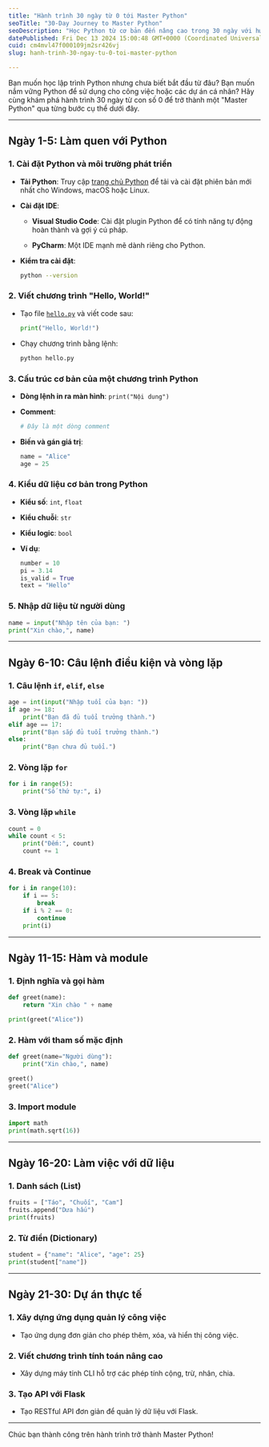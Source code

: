 ```yaml
---
title: "Hành trình 30 ngày từ 0 tới Master Python"
seoTitle: "30-Day Journey to Master Python"
seoDescription: "Học Python từ cơ bản đến nâng cao trong 30 ngày với hướng dẫn chi tiết từng bước, từ cài đặt đến phát triển dự án thực tế"
datePublished: Fri Dec 13 2024 15:00:48 GMT+0000 (Coordinated Universal Time)
cuid: cm4mvl47f000109jm2sr426vj
slug: hanh-trinh-30-ngay-tu-0-toi-master-python

---
```


Bạn muốn học lập trình Python nhưng chưa biết bắt đầu từ đâu? Bạn muốn nắm vững Python để sử dụng cho công việc hoặc các dự án cá nhân? Hãy cùng khám phá hành trình 30 ngày từ con số 0 để trở thành một "Master Python" qua từng bước cụ thể dưới đây.

---

## **Ngày 1-5: Làm quen với Python**

### 1\. **Cài đặt Python và môi trường phát triển**

* **Tải Python**: Truy cập [trang chủ Python](https://www.python.org/downloads/) để tải và cài đặt phiên bản mới nhất cho Windows, macOS hoặc Linux.
    
* **Cài đặt IDE**:
    
    * **Visual Studio Code**: Cài đặt plugin Python để có tính năng tự động hoàn thành và gợi ý cú pháp.
        
    * **PyCharm**: Một IDE mạnh mẽ dành riêng cho Python.
        
* **Kiểm tra cài đặt**:
    
    ```bash
    python --version
    ```
    

### 2\. **Viết chương trình "Hello, World!"**

* Tạo file [`hello.py`](http://hello.py) và viết code sau:
    
    ```python
    print("Hello, World!")
    ```
    
* Chạy chương trình bằng lệnh:
    
    ```bash
    python hello.py
    ```
    

### 3\. **Cấu trúc cơ bản của một chương trình Python**

* **Dòng lệnh in ra màn hình**: `print("Nội dung")`
    
* **Comment**:
    
    ```python
    # Đây là một dòng comment
    ```
    
* **Biến và gán giá trị**:
    
    ```python
    name = "Alice"
    age = 25
    ```
    

### 4\. **Kiểu dữ liệu cơ bản trong Python**

* **Kiểu số**: `int`, `float`
    
* **Kiểu chuỗi**: `str`
    
* **Kiểu logic**: `bool`
    
* **Ví dụ**:
    
    ```python
    number = 10
    pi = 3.14
    is_valid = True
    text = "Hello"
    ```
    

### 5\. **Nhập dữ liệu từ người dùng**

```python
name = input("Nhập tên của bạn: ")
print("Xin chào,", name)
```

---

## **Ngày 6-10: Câu lệnh điều kiện và vòng lặp**

### 1\. **Câu lệnh** `if`, `elif`, `else`

```python
age = int(input("Nhập tuổi của bạn: "))
if age >= 18:
    print("Bạn đã đủ tuổi trưởng thành.")
elif age == 17:
    print("Bạn sắp đủ tuổi trưởng thành.")
else:
    print("Bạn chưa đủ tuổi.")
```

### 2\. **Vòng lặp** `for`

```python
for i in range(5):
    print("Số thứ tự:", i)
```

### 3\. **Vòng lặp** `while`

```python
count = 0
while count < 5:
    print("Đếm:", count)
    count += 1
```

### 4\. **Break và Continue**

```python
for i in range(10):
    if i == 5:
        break
    if i % 2 == 0:
        continue
    print(i)
```

---

## **Ngày 11-15: Hàm và module**

### 1\. **Định nghĩa và gọi hàm**

```python
def greet(name):
    return "Xin chào " + name

print(greet("Alice"))
```

### 2\. **Hàm với tham số mặc định**

```python
def greet(name="Người dùng"):
    print("Xin chào,", name)

greet()
greet("Alice")
```

### 3\. **Import module**

```python
import math
print(math.sqrt(16))
```

---

## **Ngày 16-20: Làm việc với dữ liệu**

### 1\. **Danh sách (List)**

```python
fruits = ["Táo", "Chuối", "Cam"]
fruits.append("Dưa hấu")
print(fruits)
```

### 2\. **Từ điển (Dictionary)**

```python
student = {"name": "Alice", "age": 25}
print(student["name"])
```

---

## **Ngày 21-30: Dự án thực tế**

### 1\. **Xây dựng ứng dụng quản lý công việc**

* Tạo ứng dụng đơn giản cho phép thêm, xóa, và hiển thị công việc.
    

### 2\. **Viết chương trình tính toán nâng cao**

* Xây dựng máy tính CLI hỗ trợ các phép tính cộng, trừ, nhân, chia.
    

### 3\. **Tạo API với Flask**

* Tạo RESTful API đơn giản để quản lý dữ liệu với Flask.
    

---

Chúc bạn thành công trên hành trình trở thành Master Python!